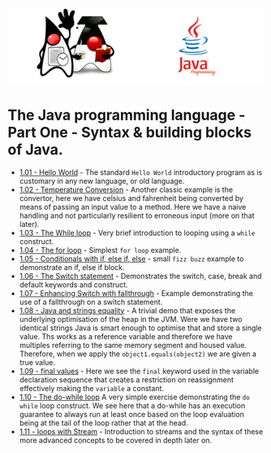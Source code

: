 ![](/assets/javarepologo.png)

# The Java programming language - Part One - Syntax & building blocks of Java.

- [1.01 - Hello World](/src/com/irisida/lang/part01/basics/helloworld/HelloWorld.java) - The standard `Hello World` introductory program as is customary in any new language, or old language.
- [1.02 - Temperature Conversion](/src/com/irisida/lang/part01/basics/tempconvert/TempConvert.java) - Another classic example is the convertor, here we have celsius and fahrenheit being converted by means of passing an input value to a method. Here we have a naive handling and not particularly resilient to erroneous input (more on that later).
- [1.03 - The While loop](/src/com/irisida/lang/part01/basics/whileloop/WhileLoop.java) - Very brief introduction to looping using a `while` construct.
- [1.04 - The for loop](/src/com/irisida/lang/part01/basics/forloop/ForLoop.java) - Simplest `for loop` example.
- [1.05 - Conditionals with if, else if, else](/src/com/irisida/lang/part01/basics/ifelse/IfElse.java) - small `fizz buzz` example to demonstrate an if, else if block.
- [1.06 - The Switch statement](/src/com/irisida/lang/part01/basics/switching/SwitchStatement.java) - Demonstrates the switch, case, break and default keywords and construct.
- [1.07 - Enhancing Switch with fallthrough](/src/com/irisida/lang/part01/basics/fallthrough/FallingThrough.java) - Example demonstrating the use of a fallthrough on a switch statement.
- [1.08 - Java and strings equality](/src/com/irisida/lang/part01/basics/stringsequals/StringsEquals.java) - A trivial demo that exposes the underlying optimisation of the heap in the JVM. Were we have two identical strings Java is smart enough to optimise that and store a single value. Ths works as a reference variable and therefore we have multiples referring to the same memory segment and housed value. Therefore, when we apply the `object1.equals(object2)` we are given a true value.
- [1.09 - final values](/src/com/irisida/lang/part01/basics/finalvariables/FinalVariables.java) - Here we see the `final` keyword used in the variable declaration sequence that creates a restriction on reassignment effectively making the `variable` a constant.
- [1.10 - The do-while loop](/src/com/irisida/lang/part01/basics/dowhile/DoWhile.java)  A very simple exercise demonstrating the `do while` loop construct. We see here that a do-while has an execution guarantee to always run at least once based on the loop evaluation being at the tail of the loop rather that at the head.
- [1.11 - loops with Stream](/src/com/irisida/lang/part01/basics/loopstream/LoopStream.java) - Introduction to streams and the syntax of these more advanced concepts to be covered in depth later on.